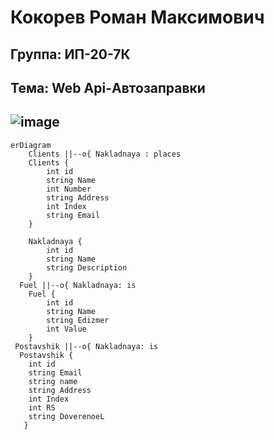 **Кокорев Роман Максимович**
===============================
Группа: ИП-20-7К
-------------------------------
Тема: Web Api-Автозаправки
-------------------------------
![image](https://github.com/dr4matic/AvtoMasterskaya/assets/104574470/5d04d587-85ff-426c-9c6a-be3e79b87db9)
-------------------------------
```mermaid
erDiagram
    Clients ||--o{ Nakladnaya : places
    Clients {
        int id
        string Name
        int Number
        string Address
        int Index
        string Email
    }
  
    Nakladnaya {
        int id
        string Name
        string Description
    }
  Fuel ||--o{ Nakladnaya: is
    Fuel {
        int id
        string Name
        string Edizmer
        int Value
    }
 Postavshik ||--o{ Nakladnaya: is
  Postavshik {
    int id
    string Email
    string name
    string Address
    int Index
    int RS   
    string DoverenoeL
   }
```
